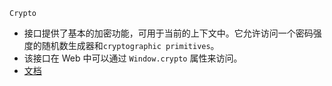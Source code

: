 `Crypto`

- 接口提供了基本的加密功能，可用于当前的上下文中。它允许访问一个密码强度的随机数生成器和`cryptographic primitives`。
- 该接口在 Web 中可以通过 `Window.crypto` 属性来访问。
- [文档](https://developer.mozilla.org/zh-CN/docs/Web/API/Crypto)